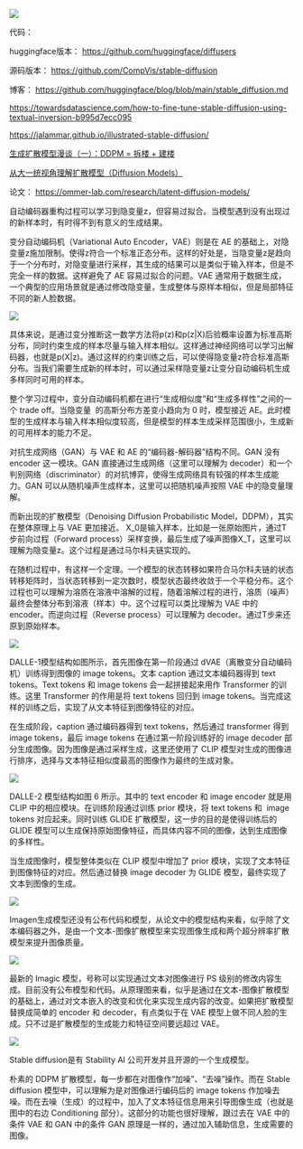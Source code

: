 
![](img/Pasted%20image%2020220927102938.png)

代码：

huggingface版本： https://github.com/huggingface/diffusers 

源码版本： https://github.com/CompVis/stable-diffusion 

博客： https://github.com/huggingface/blog/blob/main/stable_diffusion.md

https://towardsdatascience.com/how-to-fine-tune-stable-diffusion-using-textual-inversion-b995d7ecc095

https://jalammar.github.io/illustrated-stable-diffusion/

[生成扩散模型漫谈（一）：DDPM = 拆楼 + 建楼](https://kexue.fm/archives/9119)

[从大一统视角理解扩散模型（Diffusion Models）](https://mp.weixin.qq.com/s/pESFKnWU0M4BqGF1KI8xQw)


论文： https://ommer-lab.com/research/latent-diffusion-models/


自动编码器重构过程可以学习到隐变量z，但容易过拟合。当模型遇到没有出现过的新样本时，有时得不到有意义的生成结果。

变分自动编码机（Variational Auto Encoder，VAE）则是在 AE 的基础上，对隐变量z施加限制。使得z符合一个标准正态分布。这样的好处是，当隐变量z是趋向于一个分布时，对隐变量进行采样，其生成的结果可以是类似于输入样本，但是不完全一样的数据。这样避免了 AE 容易过拟合的问题。VAE 通常用于数据生成，一个典型的应用场景就是通过修改隐变量，生成整体与原样本相似，但是局部特征不同的新人脸数据。

![](img/Pasted%20image%2020221108232451.png)

具体来说，是通过变分推断这一数学方法将p(z)和p(z|X)后验概率设置为标准高斯分布，同时约束生成的样本尽量与输入样本相似。这样通过神经网络可以学习出解码器，也就是p(X|z)。通过这样的约束训练之后，可以使得隐变量z符合标准高斯分布。当我们需要生成新的样本时，可以通过采样隐变量z让变分自动编码机生成多样同时可用的样本。

整个学习过程中，变分自动编码机都在进行“生成相似度”和“生成多样性”之间的一个 trade off。当隐变量  的高斯分布方差变小趋向为 0 时，模型接近 AE。此时模型的生成样本与输入样本相似度较高，但是模型的样本生成采样范围很小，生成新的可用样本的能力不足。

对抗生成网络（GAN）与 VAE 和 AE 的“编码器-解码器”结构不同。GAN 没有 encoder 这一模块。GAN 直接通过生成网络（这里可以理解为 decoder）和一个判别网络（discriminator）的对抗博弈，使得生成网络具有较强的样本生成能力。GAN 可以从随机噪声生成样本，这里可以把随机噪声按照 VAE 中的隐变量理解。

而新出现的扩散模型（Denoising Diffusion Probabilistic Model，DDPM），其实在整体原理上与 VAE 更加接近。 X_0是输入样本，比如是一张原始图片，通过T步前向过程（Forward process）采样变换，最后生成了噪声图像X_T，这里可以理解为隐变量z。这个过程是通过马尔科夫链实现的。

  

在随机过程中，有这样一个定理。一个模型的状态转移如果符合马尔科夫链的状态转移矩阵时，当状态转移到一定次数时，模型状态最终收敛于一个平稳分布。这个过程也可以理解为溶质在溶液中溶解的过程，随着溶解过程的进行，溶质（噪声）最终会整体分布到溶液（样本）中。这个过程可以类比理解为 VAE 中的 encoder。而逆向过程（Reverse process）可以理解为 decoder。通过T步来还原到原始样本。


![](img/Pasted%20image%2020221108232832.png)

DALLE-1模型结构如图所示，首先图像在第一阶段通过 dVAE（离散变分自动编码机）训练得到图像的 image tokens。文本 caption 通过文本编码器得到 text tokens。Text tokens 和 image tokens 会一起拼接起来用作 Transformer 的训练。这里 Transformer 的作用是将 text tokens 回归到 image tokens。当完成这样的训练之后，实现了从文本特征到图像特征的对应。

  

在生成阶段，caption 通过编码器得到 text tokens，然后通过 transformer 得到 image tokens，最后 image tokens 在通过第一阶段训练好的 image decoder 部分生成图像。因为图像是通过采样生成，这里还使用了 CLIP 模型对生成的图像进行排序，选择与文本特征相似度最高的图像作为最终的生成对象。

![](img/Pasted%20image%2020221108232930.png)

DALLE-2 模型结构如图 6 所示。其中的 text encoder 和 image encoder 就是用 CLIP 中的相应模块。在训练阶段通过训练 prior 模块，将 text tokens 和  image tokens 对应起来。同时训练 GLIDE 扩散模型，这一步的目的是使得训练后的 GLIDE 模型可以生成保持原始图像特征，而具体内容不同的图像，达到生成图像的多样性。

  
当生成图像时，模型整体类似在 CLIP 模型中增加了 prior 模块，实现了文本特征到图像特征的对应。然后通过替换 image decoder 为 GLIDE 模型，最终实现了文本到图像的生成。

![](img/Pasted%20image%2020221108232958.png)

Imagen生成模型还没有公布代码和模型，从论文中的模型结构来看，似乎除了文本编码器之外，是由一个文本-图像扩散模型来实现图像生成和两个超分辨率扩散模型来提升图像质量。


![](img/Pasted%20image%2020221108233123.png)

最新的 Imagic 模型，号称可以实现通过文本对图像进行 PS 级别的修改内容生成。目前没有公布模型和代码。从原理图来看，似乎是通过在文本-图像扩散模型的基础上，通过对文本嵌入的改变和优化来实现生成内容的改变。如果把扩散模型替换成简单的 encoder 和 decoder，有点类似于在 VAE 模型上做不同人脸的生成。只不过是扩散模型的生成能力和特征空间要远超过 VAE。


![](img/Pasted%20image%2020221108233204.png)

Stable diffusion是有 Stability AI 公司开发并且开源的一个生成模型。

朴素的 DDPM 扩散模型，每一步都在对图像作“加噪”、“去噪”操作。而在 Stable diffusion 模型中，可以理解为是对图像进行编码后的 image tokens 作加噪去噪。而在去噪（生成）的过程中，加入了文本特征信息用来引导图像生成（也就是图中的右边 Conditioning 部分）。这部分的功能也很好理解，跟过去在 VAE 中的条件 VAE 和 GAN 中的条件 GAN 原理是一样的，通过加入辅助信息，生成需要的图像。

